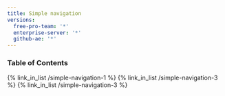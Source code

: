 ```yaml
---
title: Simple navigation
versions:
  free-pro-team: '*'
  enterprise-server: '*'
  github-ae: '*'
---
```



### Table of Contents

{% link_in_list /simple-navigation-1 %}
{% link_in_list /simple-navigation-3 %}
{% link_in_list /simple-navigation-3 %}
